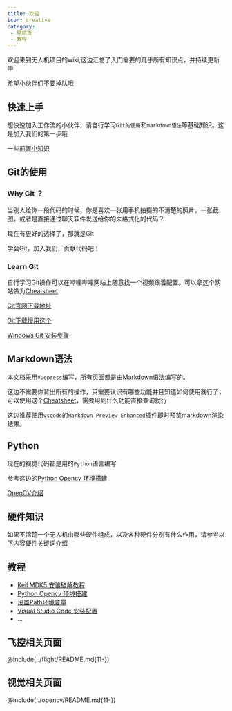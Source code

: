 ```yaml
---
title: 欢迎
icon: creative
category:
 - 导航页
 - 教程
---
```


欢迎来到无人机项目的wiki,这边汇总了入门需要的几乎所有知识点，并持续更新中

希望小伙伴们不要掉队哦

## 快速上手

想快速加入工作流的小伙伴，请自行学习`Git的使用`和`markdown语法`等基础知识。这是加入我们的第一步哦

一些[前置小知识](/guide/preknowledge/README.md)

## Git的使用

### Why Git ？

当别人给你一段代码的时候，你是喜欢一张用手机拍摄的不清楚的照片，一张截图，或者是直接通过聊天软件发送给你的未格式化的代码？

现在有更好的选择了，那就是Git

学会Git，加入我们，贡献代码吧！

### Learn Git

自行学习Git操作可以在哔哩哔哩网站上随意找一个视频跟着配置。可以拿这个网站做为[Cheatsheet](https://www.runoob.com/git/git-tutorial.html)

[Git官网下载地址](https://git-scm.com/)

[Git下载慢用这个](https://nas.dustella.net/s/wncP)

[Windows Git 安装步骤](/guide/guide-how-to-install-vscode.html#git-安装步骤)

## Markdown语法

本文档采用`Vuepress`编写，所有页面都是由Markdown语法编写的。

这边不需要你背出所有的操作，只需要认识有哪些功能并且知道如何使用就行了，可以使用这个[Cheatsheet](https://www.runoob.com/markdown/md-tutorial.html)，需要用到什么功能直接查询就行

这边推荐使用`vscode`的`Markdown Preview Enhanced`插件即时预览markdown渲染结果。

## Python

现在的视觉代码都是用的`Python`语言编写

参考这边的[Python Opencv 环境搭建](guide-python-opencv-env-config)

[OpenCV介绍](/opencv/intro-opencv.md)

## 硬件知识

如果不清楚一个无人机由哪些硬件组成，以及各种硬件分别有什么作用，请参考以下内容[硬件关键词介绍](/flight/intro-hardware-keywords.md)

## 教程

- [Keil MDK5 安装破解教程](guide-how-to-install-keil5.md)
- [Python Opencv 环境搭建](guide-python-opencv-env-config.md)
- [设置Path环境变量](guide-how-to-set-path-win.md)
- [Visual Studio Code 安装配置](guide-how-to-install-vscode.md)
- ...

## 飞控相关页面

@include(../flight/README.md{11-})

## 视觉相关页面

@include(../opencv/README.md{11-})

